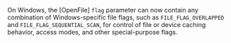 On Windows, the [OpenFile] `flag` parameter can now contain any combination of
Windows-specific file flags, such as `FILE_FLAG_OVERLAPPED` and
`FILE_FLAG_SEQUENTIAL_SCAN`, for control of file or device caching behavior,
access modes, and other special-purpose flags.